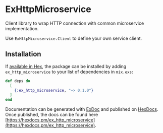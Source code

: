 # ExHttpMicroservice

Client library to wrap HTTP connection with common microservice implementation.

Use `ExHttpMicroservice.Client` to define your own service client.

## Installation

If [available in Hex](https://hex.pm/docs/publish), the package can be installed
by adding `ex_http_microservice` to your list of dependencies in `mix.exs`:

```elixir
def deps do
  [
    {:ex_http_microservice, "~> 0.1.0"}
  ]
end
```

Documentation can be generated with [ExDoc](https://github.com/elixir-lang/ex_doc)
and published on [HexDocs](https://hexdocs.pm). Once published, the docs can
be found here [https://hexdocs.pm/ex_http_microservice](https://hexdocs.pm/ex_http_microservice).
